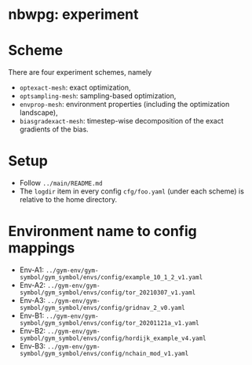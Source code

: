 # nbwpg: experiment

# Scheme
There are four experiment schemes, namely
* `optexact-mesh`: exact optimization,
* `optsampling-mesh`: sampling-based optimization,
* `envprop-mesh`: environment properties (including the optimization landscape),
* `biasgradexact-mesh`: timestep-wise decomposition of the exact gradients of the bias.

# Setup
* Follow `../main/README.md`
* The `logdir` item in every config `cfg/foo.yaml` (under each scheme)
  is relative to the home directory.

# Environment name to config mappings
* Env-A1: `../gym-env/gym-symbol/gym_symbol/envs/config/example_10_1_2_v1.yaml`
* Env-A2: `../gym-env/gym-symbol/gym_symbol/envs/config/tor_20210307_v1.yaml`
* Env-A3: `../gym-env/gym-symbol/gym_symbol/envs/config/gridnav_2_v0.yaml`
* Env-B1: `../gym-env/gym-symbol/gym_symbol/envs/config/tor_20201121a_v1.yaml`
* Env-B2: `../gym-env/gym-symbol/gym_symbol/envs/config/hordijk_example_v4.yaml`
* Env-B3: `../gym-env/gym-symbol/gym_symbol/envs/config/nchain_mod_v1.yaml`
